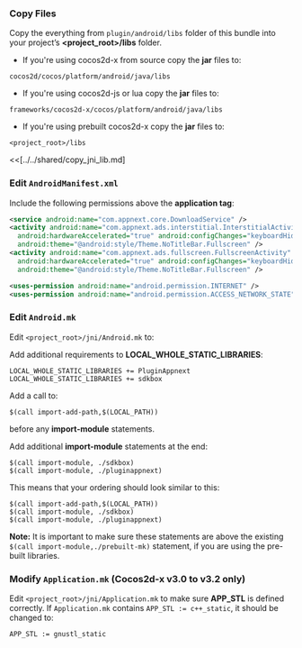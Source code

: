 ### Copy Files
Copy the everything from `plugin/android/libs` folder of this
bundle into your project’s __<project_root>/libs__ folder.


* If you're using cocos2d-x from source copy the __jar__ files to:

```
cocos2d/cocos/platform/android/java/libs
```

* If you're using cocos2d-js or lua copy the __jar__ files to:

```
frameworks/cocos2d-x/cocos/platform/android/java/libs
```

* If you're using prebuilt cocos2d-x copy the __jar__ files to:

```
<project_root>/libs
```

<<[../../shared/copy_jni_lib.md]


### Edit `AndroidManifest.xml`
Include the following permissions above the __application tag__:
```xml
<service android:name="com.appnext.core.DownloadService" />
<activity android:name="com.appnext.ads.interstitial.InterstitialActivity"
  android:hardwareAccelerated="true" android:configChanges="keyboardHidden|orientation|screenSize"
  android:theme="@android:style/Theme.NoTitleBar.Fullscreen" />
<activity android:name="com.appnext.ads.fullscreen.FullscreenActivity"
  android:hardwareAccelerated="true" android:configChanges="keyboardHidden|orientation|screenSize"
  android:theme="@android:style/Theme.NoTitleBar.Fullscreen" />

<uses-permission android:name="android.permission.INTERNET" />
<uses-permission android:name="android.permission.ACCESS_NETWORK_STATE" />
```

### Edit `Android.mk`
Edit `<project_root>/jni/Android.mk` to:

Add additional requirements to __LOCAL_WHOLE_STATIC_LIBRARIES__:
```
LOCAL_WHOLE_STATIC_LIBRARIES += PluginAppnext
LOCAL_WHOLE_STATIC_LIBRARIES += sdkbox
```

Add a call to:
```
$(call import-add-path,$(LOCAL_PATH))
```
before any __import-module__ statements.

Add additional __import-module__ statements at the end:
```
$(call import-module, ./sdkbox)
$(call import-module, ./pluginappnext)
```

This means that your ordering should look similar to this:
```
$(call import-add-path,$(LOCAL_PATH))
$(call import-module, ./sdkbox)
$(call import-module, ./pluginappnext)
```

  __Note:__ It is important to make sure these statements are above the existing `$(call import-module,./prebuilt-mk)` statement, if you are using the pre-built libraries.

### Modify `Application.mk` (Cocos2d-x v3.0 to v3.2 only)
Edit `<project_root>/jni/Application.mk` to make sure __APP_STL__ is defined
correctly. If `Application.mk` contains `APP_STL := c++_static`, it should be
changed to:
```
APP_STL := gnustl_static
```

